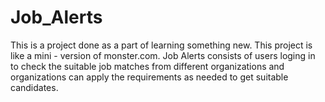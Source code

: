 # Job_Alerts
This is a project done as a part of learning something new. This project is like a mini - version of monster.com. Job Alerts consists of users loging in to check the suitable job matches from different organizations and organizations can apply the requirements as needed to get suitable candidates.
